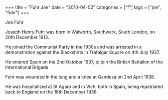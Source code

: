 +++
title = "Fuhr Joe"
date = "2010-04-02"
categories = ["f"]
tags = ["joe", "fuhr"]
+++

Joe Fuhr

Joseph Henry Fuhr was born in Walworth, Southwark, South London, on 20th December 1913.

He joined the Communist Party in the 1930s and was arrested in a demonstration against the Blackshirts in Trafalgar Square on 4th July 1937.

He entered Spain on the 2nd October 1937, to join the British Battalion of the International Brigade.

Fuhr was wounded in the lung and a knee at Gandesa on 2nd April 1938.

He was hospitalised at St Agaro and in Vich, both in Spain, being repatriated back to England on the 18th December 1938.
